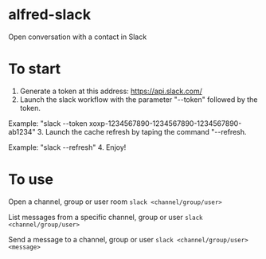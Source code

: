 alfred-slack
============

Open conversation with a contact in Slack

# To start
1. Generate a token at this address: https://api.slack.com/
2. Launch the slack workflow with the parameter "--token" followed by the token.

  Example: "slack --token xoxp-1234567890-1234567890-1234567890-ab1234"
3. Launch the cache refresh by taping the command "--refresh.

  Example: "slack --refresh"
4. Enjoy!

# To use
Open a channel, group or user room
`slack <channel/group/user>`

List messages from a specific channel, group or user
`slack <channel/group/user> `

Send a message to a channel, group or user
`slack <channel/group/user> <message>`

